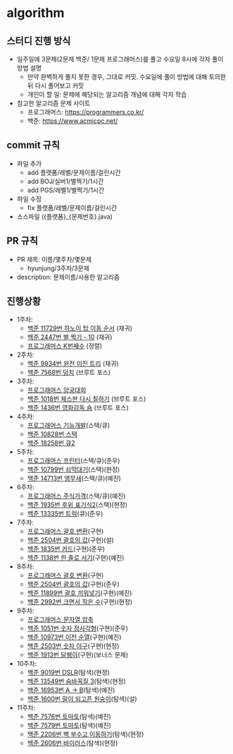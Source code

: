 # algorithm

## 스터디 진행 방식
- 일주일에 3문제(2문제 백준/ 1문제 프로그래머스)를 풀고 수요일 8시에 각자 풀이 방법 설명
  - 만약 완벽하게 풀지 못한 경우, 그대로 커밋. 수요일에 풀이 방법에 대해 토의한 뒤 다시 풀어보고 커밋
  - 개인이 할 일: 문제에 해당되는 알고리즘 개념에 대해 각자 학습
- 참고한 알고리즘 문제 사이트
  - 프로그래머스: https://programmers.co.kr/
  - 백준: https://www.acmicpc.net/

## commit 규칙
- 파일 추가
  - add 플랫폼/레벨/문제이름/걸린시간
  - add BOJ/실버1/별찍기/1시간
  - add PGS/레벨1/별찍기/1시간
- 파일 수정
  - fix 플랫폼/레벨/문제이름/걸린시간
- 소스파일 ({플랫폼}_{문제번호}.java)

## PR 규칙
- PR 제목: 이름/몇주차/몇문제
  - hyunjung/3주차/3문제
- description: 문제이름/사용한 알고리즘

## 진행상황
- 1주차:
  - [백준 11729번 하노이 탑 이동 순서](https://www.acmicpc.net/problem/11729) (재귀)
  - [백준 2447번 별 찍기 - 10](https://www.acmicpc.net/problem/2447) (재귀)
  - [프로그래머스 K번째수](https://programmers.co.kr/learn/courses/30/lessons/42748) (정렬)
- 2주차:
  - [백준 9934번 완전 이진 트리](https://www.acmicpc.net/problem/9934) (재귀)
  - [백준 7568번 덩치](https://www.acmicpc.net/problem/7568) (브루트 포스)
- 3주차:
  - [프로그래머스 양궁대회](https://programmers.co.kr/learn/courses/30/lessons/92342)
  - [백준 1018번 체스판 다시 칠하기](https://www.acmicpc.net/problem/1018) (브루트 포스)
  - [백준 1436번 영화감독 숌](https://www.acmicpc.net/problem/1436) (브루트 포스)
- 4주차: 
  - [프로그래머스 기능개발](https://programmers.co.kr/learn/courses/30/lessons/42586)(스택/큐)
  - [백준 10828번 스택](https://www.acmicpc.net/problem/10828)
  - [백준 18258번 큐2](https://www.acmicpc.net/problem/18258)
- 5주차: 
  - [프로그래머스 프린터](https://programmers.co.kr/learn/courses/30/lessons/42587)(스택/큐)(준우)
  - [백준 10799번 쇠막대기](https://www.acmicpc.net/problem/10799)(스택)(현정)
  - [백준 14713번 앵무새](https://www.acmicpc.net/problem/14713)(스택/큐)(예진)
- 6주차:
  - [프로그래머스 주식가격](https://programmers.co.kr/learn/courses/30/lessons/42584)(스택/큐)(예진)
  - [백준 1935번 후위 표기식2](https://www.acmicpc.net/problem/1935)(스택)(현정)
  - [백준 13335번 트럭](https://www.acmicpc.net/problem/13335)(큐)(준우)
- 7주차:
  - [프로그래머스 괄호 변환](https://programmers.co.kr/learn/courses/30/lessons/60058)(구현)
  - [백준 2504번 괄호의 값](https://www.acmicpc.net/problem/2504)(구현)(설)
  - [백준 1835번 카드](https://www.acmicpc.net/problem/1835)(구현)(준우)
  - [백준 1138번 한 줄로 서기](https://www.acmicpc.net/problem/1138)(구현)(예진)
- 8주차:
  - [프로그래머스 괄호 변환](https://programmers.co.kr/learn/courses/30/lessons/60058)(구현)
  - [백준 2504번 괄호의 값](https://www.acmicpc.net/problem/2504)(구현)(준우)
  - [백준 11899번 괄호 끼워넣기](https://www.acmicpc.net/problem/11899)(구현)(예진)
  - [백준 2992번 크면서 작은 수](https://www.acmicpc.net/problem/2992)(구현)(현정)
- 9주차:
  - [프로그래머스 문자열 압축](https://programmers.co.kr/learn/courses/30/lessons/60057)
  - [백준 1051번 숫자 정사각형](https://www.acmicpc.net/problem/1051)(구현)(준우)
  - [백준 10973번 이전 순열](https://www.acmicpc.net/problem/10973)(구현)(예진)
  - [백준 2503번 숫자 야구](https://www.acmicpc.net/problem/2503)(구현)(현정)
  - [백준 1913번 달팽이](https://www.acmicpc.net/problem/1913)(구현)(보너스 문제)
- 10주차:
  - [백준 9019번 DSLR](https://www.acmicpc.net/problem/9019)(탐색)(현정)
  - [백준 13549번 숨바꼭질 3](https://www.acmicpc.net/problem/13549)(탐색)(현정)
  - [백준 16953번 A → B](https://www.acmicpc.net/problem/16953)(탐색)(예진)
  - [백준 1600번 말이 되고픈 원숭이](https://www.acmicpc.net/problem/1600)(탐색)(설)
- 11주차:
  - [백준 7576번 토마토](https://www.acmicpc.net/problem/7576)(탐색)(예진)
  - [백준 7579번 토마토](https://www.acmicpc.net/problem/7579)(탐색)(예진)
  - [백준 2206번 벽 부수고 이동하기](https://www.acmicpc.net/problem/2206)(탐색)(현정)
  - [백준 2606번 바이러스](https://www.acmicpc.net/problem/2606)(탐색)(현정)
